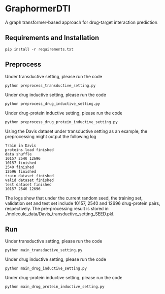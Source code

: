 # GraphormerDTI
A graph transformer-based approach for drug-target interaction prediction.
## Requirements and Installation
```
pip install -r requirements.txt
```
## Preprocess
Under transductive setting, please run the code
```
python preprocess_transductive_setting.py
```
Under drug inductive setting, please run the code
```
python preprocess_drug_inductive_setting.py
```
Under drug-protein inductive setting, please run the code
```
python preprocess_drug_protein_inductive_setting.py
```
Using the Davis dataset under transductive setting as an example, the preprocessing might output the following log
```
Train in Davis
proteins load finished
data shuffle
10157 2540 12696
10157 finished
2540 finished
12696 finished
train dataset finished
valid dataset finished
test dataset finished
10157 2540 12696
```
The logs show that under the current random seed, the training set, validation set and test set include 10157, 2540 and 12696 drug-protein pairs, respectively. The pre-processing result is stored in ./molecule_data/Davis_transductive_setting_SEED.pkl.
## Run
Under transductive setting, please run the code
```
python main_transductive_setting.py
```
Under drug inductive setting, please run the code
```
python main_drug_inductive_setting.py
```
Under drug-protein inductive setting, please run the code
```
python main_drug_protein_inductive_setting.py
```
